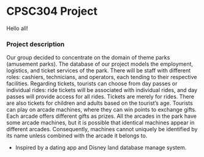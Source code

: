 # CPSC304 Project

Hello all!

### Project description

Our group decided to concentrate on the domain of theme parks (amusement parks). The database of our project models the employment, logistics, and ticket services of the park. There will be staff with different roles: cashiers, technicians, and operators, each tending to their respective facilities. Regarding tickets, tourists can choose from day passes or individual rides: ride tickets will be associated with individual rides, and day passes will provide access for all rides. Tickets are merely for rides. There are also tickets for children and adults based on the tourist’s age. Tourists can play on arcade machines, where they can win points to exchange gifts. Each arcade offers different gifts as prizes. All the arcades in the park have some arcade machines, but it is possible that identical machines appear in different arcades. Consequently, machines cannot uniquely be identified by its name unless combined with the arcade it belongs to. 

- Inspired by a dating app and Disney land database manage system.